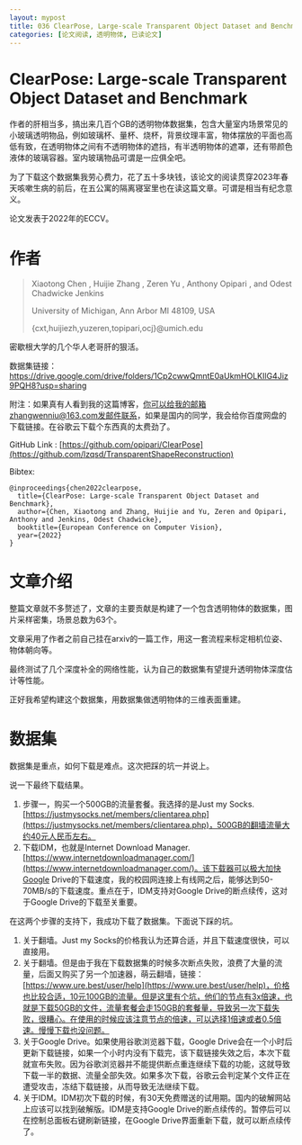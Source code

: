 ```yaml
---
layout: mypost
title: 036 ClearPose, Large-scale Transparent Object Dataset and Benchmark
categories: [论文阅读, 透明物体, 已读论文]
---
```


# ClearPose: Large-scale Transparent Object Dataset and Benchmark

作者的肝相当多，搞出来几百个GB的透明物体数据集，包含大量室内场景常见的小玻璃透明物品，例如玻璃杯、量杯、烧杯，背景纹理丰富，物体摆放的平面也高低有致，在透明物体之间有不透明物体的遮挡，有半透明物体的遮罩，还有带颜色液体的玻璃容器。室内玻璃物品可谓是一应俱全吧。

为了下载这个数据集我劳心费力，花了五十多块钱，该论文的阅读贯穿2023年春天咳嗽生病的前后，在五公寓的隔离寝室里也在读这篇文章。可谓是相当有纪念意义。

论文发表于2022年的ECCV。

# 作者

>  Xiaotong Chen , Huijie Zhang , Zeren Yu , Anthony Opipari , and Odest Chadwicke Jenkins 
>
>  University of Michigan, Ann Arbor MI 48109, USA 
>
>  {cxt,huijiezh,yuzeren,topipari,ocj}@umich.edu

密歇根大学的几个华人老哥肝的狠活。

数据集链接：https://drive.google.com/drive/folders/1Cp2cwwQmntE0aUkmHOLKIlG4Jiz9PQH8?usp=sharing

附注：如果真有人看到我的这篇博客，你可以给我的邮箱zhangwenniu@163.com发邮件联系，如果是国内的同学，我会给你百度网盘的下载链接。在谷歌云下载个东西真的太费劲了。

GitHub Link : [https://github.com/opipari/ClearPose](https://github.com/lzqsd/TransparentShapeReconstruction)

Bibtex: 

```
@inproceedings{chen2022clearpose,
  title={ClearPose: Large-scale Transparent Object Dataset and Benchmark},
  author={Chen, Xiaotong and Zhang, Huijie and Yu, Zeren and Opipari, Anthony and Jenkins, Odest Chadwicke},
  booktitle={European Conference on Computer Vision},
  year={2022}
}
```

# 文章介绍

整篇文章就不多赘述了，文章的主要贡献是构建了一个包含透明物体的数据集，图片采样密集，场景总数为63个。

文章采用了作者之前自己挂在arxiv的一篇工作，用这一套流程来标定相机位姿、物体朝向等。

最终测试了几个深度补全的网络性能，认为自己的数据集有望提升透明物体深度估计等性能。

正好我希望构建这个数据集，用数据集做透明物体的三维表面重建。

# 数据集

数据集是重点，如何下载是难点。这次把踩的坑一并说上。

说一下最终下载结果。

1. 步骤一，购买一个500GB的流量套餐。我选择的是Just my Socks. [https://justmysocks.net/members/clientarea.php](https://justmysocks.net/members/clientarea.php)，500GB的翻墙流量大约40元人民币左右。
1. 下载IDM，也就是Internet Download Manager. [https://www.internetdownloadmanager.com/](https://www.internetdownloadmanager.com/)。该下载器可以极大加快Google Drive的下载速度，我的校园网连接上有线网之后，能够达到50-70MB/s的下载速度。重点在于，IDM支持对Google Drive的断点续传，这对于Google Drive的下载至关重要。

在这两个步骤的支持下，我成功下载了数据集。下面说下踩的坑。

1. 关于翻墙。Just my Socks的价格我认为还算合适，并且下载速度很快，可以直接用。
2. 关于翻墙。但是由于我在下载数据集的时候多次断点失败，浪费了大量的流量，后面又购买了另一个加速器，萌云翻墙，链接：[https://www.ure.best/user/help](https://www.ure.best/user/help)，价格也比较合适，10元100GB的流量。但是这里有个坑，他们的节点有3x倍速，也就是下载50GB的文件，流量套餐会走150GB的套餐量，导致另一次下载失败，很糟心。在使用的时候应该注意节点的倍速，可以选择1倍速或者0.5倍速。慢慢下载也没问题。
3. 关于Google Drive。如果使用谷歌浏览器下载，Google Drive会在一个小时后更新下载链接，如果一个小时内没有下载完，该下载链接失效之后，本次下载就宣布失败。因为谷歌浏览器并不能提供断点重连继续下载的功能，这就导致下载一半的数据、流量全部失效。如果多次下载，谷歌云会判定某个文件正在遭受攻击，冻结下载链接，从而导致无法继续下载。
4. 关于IDM。IDM初次下载的时候，有30天免费赠送的试用期。国内的破解网站上应该可以找到破解版。IDM是支持Google Drive的断点续传的。暂停后可以在控制总面板右键刷新链接，在Google Drive界面重新下载，就可以断点续传了。


